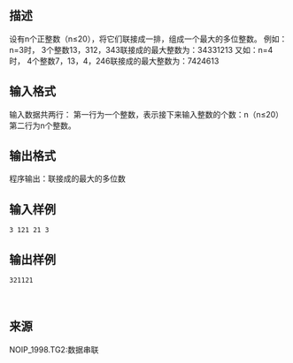 ## 描述

设有n个正整数（n≤20），将它们联接成一排，组成一个最大的多位整数。 例如：n=3时， 3个整数13，312，343联接成的最大整数为：34331213 又如：n=4时， 4个整数7，13，4，246联接成的最大整数为：7424613 

## 输入格式

输入数据共两行： 第一行为一个整数，表示接下来输入整数的个数：n（n≤20） 第二行为n个整数。

## 输出格式

程序输出：联接成的最大的多位数 

## 输入样例

```plaintext
3 121 21 3 
```

## 输出样例

```plaintext
321121 
```



 

## 来源

NOIP_1998.TG2:数据串联

